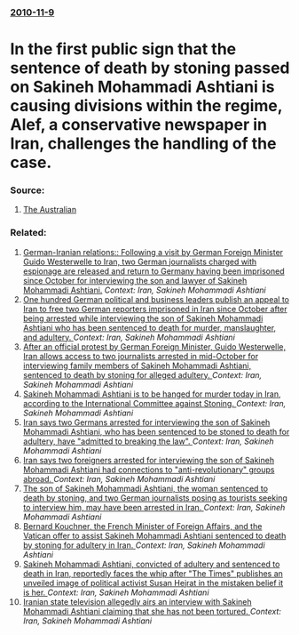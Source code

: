 ### [2010-11-9](/news/2010/11/9/index.md)

# In the first public sign that the sentence of death by stoning passed on Sakineh Mohammadi Ashtiani is causing divisions within the regime, Alef, a conservative newspaper in Iran, challenges the handling of the case. 




### Source:

1. [The Australian](http://www.theaustralian.com.au/news/world/conservative-paper-challenges-stoning/story-e6frg6so-1225949638259)

### Related:

1. [German-Iranian relations:: Following a visit by German Foreign Minister Guido Westerwelle to Iran, two German journalists charged with espionage are released and return to Germany having been imprisoned since October for interviewing the son and lawyer of Sakineh Mohammadi Ashtiani.](/news/2011/02/20/german-iranian-relations-following-a-visit-by-german-foreign-minister-guido-westerwelle-to-iran-two-german-journalists-charged-with-esp.md) _Context: Iran, Sakineh Mohammadi Ashtiani_
2. [One hundred German political and business leaders publish an appeal to Iran to free two German reporters imprisoned in Iran since October after being arrested while interviewing the son of Sakineh Mohammadi Ashtiani who has been sentenced to death for murder, manslaughter, and adultery. ](/news/2011/01/2/one-hundred-german-political-and-business-leaders-publish-an-appeal-to-iran-to-free-two-german-reporters-imprisoned-in-iran-since-october-af.md) _Context: Iran, Sakineh Mohammadi Ashtiani_
3. [After an official protest by German Foreign Minister, Guido Westerwelle, Iran allows access to two journalists arrested in mid-October for interviewing family members of Sakineh Mohammadi Ashtiani, sentenced to death by stoning for alleged adultery. ](/news/2010/12/31/after-an-official-protest-by-german-foreign-minister-guido-westerwelle-iran-allows-access-to-two-journalists-arrested-in-mid-october-for-i.md) _Context: Iran, Sakineh Mohammadi Ashtiani_
4. [Sakineh Mohammadi Ashtiani is to be hanged for murder today in Iran, according to the International Committee against Stoning. ](/news/2010/11/3/sakineh-mohammadi-ashtiani-is-to-be-hanged-for-murder-today-in-iran-according-to-the-international-committee-against-stoning.md) _Context: Iran, Sakineh Mohammadi Ashtiani_
5. [Iran says two Germans arrested for interviewing the son of Sakineh Mohammadi Ashtiani, who has been sentenced to be stoned to death for adultery, have "admitted to breaking the law". ](/news/2010/10/15/iran-says-two-germans-arrested-for-interviewing-the-son-of-sakineh-mohammadi-ashtiani-who-has-been-sentenced-to-be-stoned-to-death-for-adul.md) _Context: Iran, Sakineh Mohammadi Ashtiani_
6. [Iran says two foreigners arrested for interviewing the son of Sakineh Mohammadi Ashtiani had connections to "anti-revolutionary" groups abroad. ](/news/2010/10/12/iran-says-two-foreigners-arrested-for-interviewing-the-son-of-sakineh-mohammadi-ashtiani-had-connections-to-anti-revolutionary-groups-abro.md) _Context: Iran, Sakineh Mohammadi Ashtiani_
7. [The son of Sakineh Mohammadi Ashtiani, the woman sentenced to death by stoning, and two German journalists posing as tourists seeking to interview him, may have been arrested in Iran. ](/news/2010/10/11/the-son-of-sakineh-mohammadi-ashtiani-the-woman-sentenced-to-death-by-stoning-and-two-german-journalists-posing-as-tourists-seeking-to-int.md) _Context: Iran, Sakineh Mohammadi Ashtiani_
8. [Bernard Kouchner, the French Minister of Foreign Affairs, and the Vatican offer to assist Sakineh Mohammadi Ashtiani sentenced to death by stoning for adultery in Iran. ](/news/2010/09/6/bernard-kouchner-the-french-minister-of-foreign-affairs-and-the-vatican-offer-to-assist-sakineh-mohammadi-ashtiani-sentenced-to-death-by-s.md) _Context: Iran, Sakineh Mohammadi Ashtiani_
9. [Sakineh Mohammadi Ashtiani, convicted of adultery and sentenced to death in Iran, reportedly faces the whip after "The Times" publishes an unveiled image of political activist Susan Hejrat in the mistaken belief it is her. ](/news/2010/09/4/sakineh-mohammadi-ashtiani-convicted-of-adultery-and-sentenced-to-death-in-iran-reportedly-faces-the-whip-after-the-times-publishes-an-u.md) _Context: Iran, Sakineh Mohammadi Ashtiani_
10. [Iranian state television allegedly airs an interview with Sakineh Mohammadi Ashtiani claiming that she has not been tortured. ](/news/2010/09/16/iranian-state-television-allegedly-airs-an-interview-with-sakineh-mohammadi-ashtiani-claiming-that-she-has-not-been-tortured.md) _Context: Iran, Sakineh Mohammadi Ashtiani_
